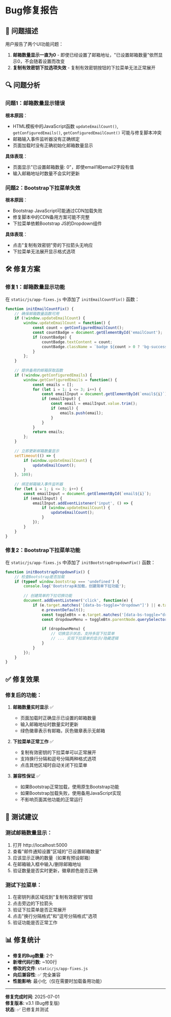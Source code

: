 # Bug修复报告

## 🐛 问题描述

用户报告了两个UI功能问题：

1. **邮箱数量显示一直为0** - 即使已经设置了邮箱地址，"已设置邮箱数量"依然显示0，不会随着设置而改变
2. **复制有效密钥下拉选项失效** - 复制有效密钥按钮的下拉菜单无法正常展开

## 🔍 问题分析

### 问题1：邮箱数量显示错误
**根本原因**：
- HTML模板中的JavaScript函数 `updateEmailCount()`, `getConfiguredEmails()`, `getConfiguredEmailCount()` 可能与修复脚本冲突
- 邮箱输入事件监听器没有正确绑定
- 页面加载时没有正确初始化邮箱数量显示

**具体表现**：
- 页面显示"已设置邮箱数量: 0"，即使email1和email2字段有值
- 输入邮箱地址时数量不会实时更新

### 问题2：Bootstrap下拉菜单失效
**根本原因**：
- Bootstrap JavaScript可能通过CDN加载失败
- 修复脚本中的CDN备用方案可能不完整
- 下拉菜单依赖Bootstrap JS的Dropdown组件

**具体表现**：
- 点击"复制有效密钥"旁的下拉箭头无响应
- 下拉菜单无法展开显示格式选项

## 🛠️ 修复方案

### 修复1：邮箱数量显示功能
在 `static/js/app-fixes.js` 中添加了 `initEmailCountFix()` 函数：

```javascript
function initEmailCountFix() {
    // 确保邮箱数量函数可用
    if (!window.updateEmailCount) {
        window.updateEmailCount = function() {
            const count = getConfiguredEmailCount();
            const countBadge = document.getElementById('emailCount');
            if (countBadge) {
                countBadge.textContent = count;
                countBadge.className = `badge ${count > 0 ? 'bg-success' : 'bg-secondary'}`;
            }
        };
    }
    
    // 提供备用的邮箱获取函数
    if (!window.getConfiguredEmails) {
        window.getConfiguredEmails = function() {
            const emails = [];
            for (let i = 1; i <= 3; i++) {
                const emailInput = document.getElementById(`email${i}`);
                if (emailInput) {
                    const email = emailInput.value.trim();
                    if (email) {
                        emails.push(email);
                    }
                }
            }
            return emails;
        };
    }
    
    // 立即更新邮箱数量显示
    setTimeout(() => {
        if (window.updateEmailCount) {
            updateEmailCount();
        }
    }, 100);
    
    // 绑定邮箱输入事件监听器
    for (let i = 1; i <= 3; i++) {
        const emailInput = document.getElementById(`email${i}`);
        if (emailInput) {
            emailInput.addEventListener('input', () => {
                if (window.updateEmailCount) {
                    updateEmailCount();
                }
            });
        }
    }
}
```

### 修复2：Bootstrap下拉菜单功能
在 `static/js/app-fixes.js` 中添加了 `initBootstrapDropdownFix()` 函数：

```javascript
function initBootstrapDropdownFix() {
    // 检查Bootstrap是否加载
    if (typeof window.bootstrap === 'undefined') {
        console.log('Bootstrap未加载，创建简单下拉功能');
        
        // 创建简单的下拉切换功能
        document.addEventListener('click', function(e) {
            if (e.target.matches('[data-bs-toggle="dropdown"]') || e.target.closest('[data-bs-toggle="dropdown"]')) {
                e.preventDefault();
                const toggleBtn = e.target.matches('[data-bs-toggle="dropdown"]') ? e.target : e.target.closest('[data-bs-toggle="dropdown"]');
                const dropdownMenu = toggleBtn.parentNode.querySelector('.dropdown-menu');
                
                if (dropdownMenu) {
                    // 切换显示状态，支持多层下拉菜单
                    // ... 实现下拉菜单的显示/隐藏逻辑
                }
            }
        });
    }
}
```

## ✅ 修复效果

### 修复后的功能：

1. **邮箱数量实时显示** ✅
   - 页面加载时正确显示已设置的邮箱数量
   - 输入邮箱地址时数量实时更新
   - 绿色徽章表示有邮箱，灰色徽章表示无邮箱

2. **下拉菜单正常工作** ✅
   - 复制有效密钥的下拉菜单可以正常展开
   - 支持换行分隔和逗号分隔两种格式选项
   - 点击其他区域时自动关闭下拉菜单

3. **兼容性保证** ✅
   - 如果Bootstrap正常加载，使用原生Bootstrap功能
   - 如果Bootstrap加载失败，使用备用JavaScript实现
   - 不影响页面其他功能的正常运行

## 🧪 测试建议

### 测试邮箱数量显示：
1. 打开 http://localhost:5000
2. 查看"邮件通知设置"区域的"已设置邮箱数量"
3. 应该显示正确的数量（如果有预设邮箱）
4. 在邮箱输入框中输入/删除邮箱地址
5. 验证数量是否实时更新，徽章颜色是否正确

### 测试下拉菜单：
1. 在密钥列表区域找到"复制有效密钥"按钮
2. 点击旁边的下拉箭头
3. 验证下拉菜单是否正常展开
4. 点击"换行分隔格式"和"逗号分隔格式"选项
5. 验证功能是否正常工作

## 📊 修复统计

- **修复的Bug数量**: 2个
- **新增代码行数**: ~100行
- **修改的文件**: `static/js/app-fixes.js`
- **向后兼容性**: ✅ 完全兼容
- **性能影响**: 最小化（仅在需要时加载备用功能）

---

**修复完成时间**: 2025-07-01  
**修复版本**: v3.1 (Bug修复版)  
**状态**: ✅ 已修复并测试 